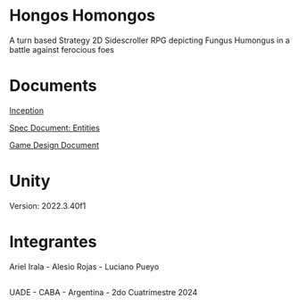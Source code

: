 # Hongos Homongos
A turn based Strategy 2D Sidescroller RPG depicting Fungus Humongus in a battle against ferocious foes

# Documents
[Inception](https://docs.google.com/document/d/1jLUkgJvSkbkur7p7p5jz-E9NPuAuI6mUicQA1sbhgqw/edit?usp=sharing)

[Spec Document: Entities](https://docs.google.com/document/d/1oFox2sYLzJMpUFpPJqCjh6W49i4vK4tgbC2397DWvnY/edit?usp=sharing)

[Game Design Document](https://docs.google.com/document/d/1x8Ye3HReRpbRDMWW3we0N1p9qhyEyiAoCWOGyX1DSTc/edit?usp=sharing)

# Unity
Version: 2022.3.40f1

# Integrantes
Ariel Irala - Alesio Rojas - Luciano Pueyo

##
UADE - CABA - Argentina - 2do Cuatrimestre 2024
